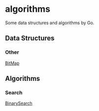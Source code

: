 # algorithms

Some data structures and algorithms by Go.

## Data Structures

### Other

[BitMap](https://github.com/ByteFlow777/algorithms/blob/master/bitmap/bitmap.go)

## Algorithms

### Search

[BinarySearch](https://github.com/ByteFlow777/algorithms/blob/master/algorithms/search/binary/binarysearch.go)